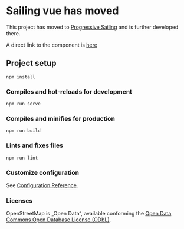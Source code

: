 # Sailing vue has moved
This project has moved to [Progressive Sailing](https://gitlab.com/ju851zel/progressive_sailing)
and is further developed there.

A direct link to the component is [here](https://gitlab.com/ju851zel/progressive_sailing/-/tree/develop/src/components/photobearing)

## Project setup
```
npm install
```

### Compiles and hot-reloads for development
```
npm run serve
```

### Compiles and minifies for production
```
npm run build
```

### Lints and fixes files
```
npm run lint
```

### Customize configuration
See [Configuration Reference](https://cli.vuejs.org/config/).

### Licenses 
OpenStreetMap is „Open Data“, available conforming the [Open Data Commons Open Database License (ODbL)](http://opendatacommons.org/licenses/odbl/).
